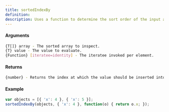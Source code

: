 ```yaml
---
title: sortedIndexBy
definition: 
description: Uses a function to determine the sort order of the input array and returns the index at which the input value should be inserted in order to maintain that sort order.
---
```



#### Arguments


```bash
{T[]} array - The sorted array to inspect.
{T} value - The value to evaluate.
{Function} [iteratee=identity] - The iteratee invoked per element.
```


#### Returns


```bash
{number} - Returns the index at which the value should be inserted into the array.
```


#### Example


```ts
var objects = [{ 'x': 4 }, { 'x': 5 }];sortedIndexBy(objects, { 'x': 4 }, function(o) { return o.x; });
```